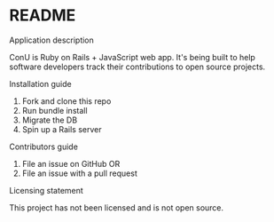 # README

Application description

ConU is Ruby on Rails + JavaScript web app. It's being built to help software developers track their contributions to open source projects.

Installation guide

1. Fork and clone this repo
2. Run bundle install
3. Migrate the DB
4. Spin up a Rails server

Contributors guide

1. File an issue on GitHub OR
2. File an issue with a pull request

Licensing statement

This project has not been licensed and is not open source.
